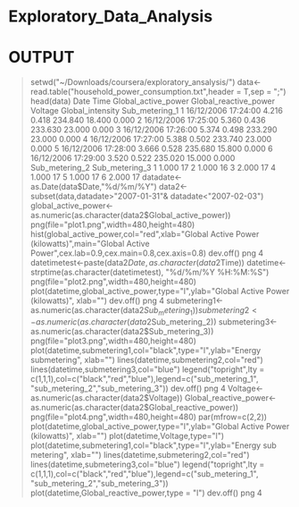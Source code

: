 # Exploratory_Data_Analysis
# OUTPUT
> setwd("~/Downloads/coursera/exploratory_ansalysis/")
> data<-read.table("household_power_consumption.txt",header = T,sep = ";")
> head(data)
        Date     Time Global_active_power Global_reactive_power Voltage Global_intensity Sub_metering_1
1 16/12/2006 17:24:00               4.216                 0.418 234.840           18.400          0.000
2 16/12/2006 17:25:00               5.360                 0.436 233.630           23.000          0.000
3 16/12/2006 17:26:00               5.374                 0.498 233.290           23.000          0.000
4 16/12/2006 17:27:00               5.388                 0.502 233.740           23.000          0.000
5 16/12/2006 17:28:00               3.666                 0.528 235.680           15.800          0.000
6 16/12/2006 17:29:00               3.520                 0.522 235.020           15.000          0.000
  Sub_metering_2 Sub_metering_3
1          1.000             17
2          1.000             16
3          2.000             17
4          1.000             17
5          1.000             17
6          2.000             17
> datadate<-as.Date(data$Date,"%d/%m/%Y")
> data2<-subset(data,datadate>"2007-01-31"& datadate<"2007-02-03")
> global_active_power<-as.numeric(as.character(data2$Global_active_power))
> png(file="plot1.png",width=480,height=480)
> hist(global_active_power,col="red",xlab="Global Active Power (kilowatts)",main="Global Active Power",cex.lab=0.9,cex.main=0.8,cex.axis=0.8)
> dev.off()
png 
  4 
> datetimetest<-paste(data2$Date, as.character(data2$Time))
> datetime<-strptime(as.character(datetimetest), "%d/%m/%Y %H:%M:%S")
> png(file="plot2.png",width=480,height=480)
> plot(datetime,global_active_power,type="l",ylab="Global Active Power (kilowatts)", xlab="") 
> dev.off()
png 
  4 
> submetering1<-as.numeric(as.character(data2$Sub_metering_1))
> submetering2<-as.numeric(as.character(data2$Sub_metering_2))
> submetering3<-as.numeric(as.character(data2$Sub_metering_3))
> png(file="plot3.png",width=480,height=480)
> plot(datetime,submetering1,col="black",type="l",ylab="Energy submetering", xlab="")
> lines(datetime,submetering2,col="red")
> lines(datetime,submetering3,col="blue")
> legend("topright",lty = c(1,1,1),col=c("black","red","blue"),legend=c("sub_metering_1", "sub_metering_2","sub_metering_3")) 
> dev.off()
png 
  4 
> Voltage<-as.numeric(as.character(data2$Voltage))
> Global_reactive_power<-as.numeric(as.character(data2$Global_reactive_power))
> png(file="plot4.png",width=480,height=480)
> par(mfrow=c(2,2))
> plot(datetime,global_active_power,type="l",ylab="Global Active Power (kilowatts)", xlab="")
> plot(datetime,Voltage,type="l")
> plot(datetime,submetering1,col="black",type="l",ylab="Energy sub metering", xlab="")
> lines(datetime,submetering2,col="red")
> lines(datetime,submetering3,col="blue")
> legend("topright",lty = c(1,1,1),col=c("black","red","blue"),legend=c("sub_metering_1", "sub_metering_2","sub_metering_3"))
> plot(datetime,Global_reactive_power,type = "l") 
> dev.off()
png 
  4
